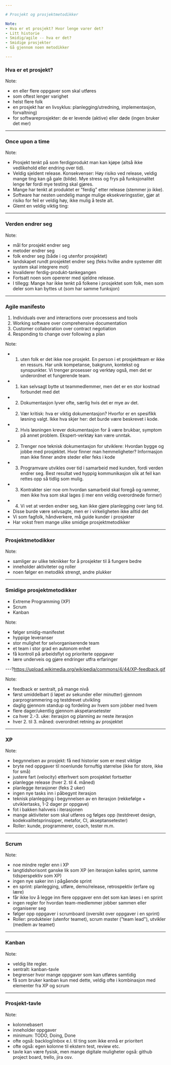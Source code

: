 ```yaml
--- 

# Prosjekt og prosjektmetodikker

Note: 
- Hva er et prosjekt? Hvor lenge varer det?
- Litt historie
- Smidig/agile -- hva er det? 
- Smidige prosjekter
- Gå gjennom noen metodikker

---
```


### Hva er et prosjekt?

Note: 
- en eller flere oppgaver som skal utføres
- som oftest lenger varighet
- helst flere folk
- en prosjekt har en livsyklus: planlegging/utredning, implementasjon,
  forvaltning)
- for softwareprosjekter: de er levende (aktive) eller døde (ingen bruker det
  mer)

---

### Once upon a time

Note: 
- Prosjekt tenkt på som ferdigprodukt man kan kjøpe (altså ikke vedlikehold
  eller endring over tid). 
- Veldig sjeldent release. Konsekvenser: Høy risiko ved release, veldig mange
  ting kan gå gale (bilde). Mye stress og frys på funksjonalitet lenge før fordi
  mye testing skal gjøres. 
- Mange har tenkt at produktet er "ferdig" etter release (stemmer jo ikke). 
- Software har nesten uendelig mange mulige eksekveringsstier, gjør at risiko
  for feil er veldig høy, ikke mulig å teste alt.
- Glemt en veldig viktig ting: 

---

### Verden endrer seg

Note:
- mål for prosjekt endrer seg
- metoder endrer seg
- folk endrer seg (både i og utenfor prosjektet)
- landskapet rundt prosjektet endrer seg (feks hvilke andre systemer ditt system
  skal integrere mot)
- Invaliderer ferdig-produkt-tankegangen
- Fortsatt noen som opererer med sjeldne release. 
- I tillegg: Mange har ikke tenkt på folkene i prosjektet som folk, men som
  deler som kan byttes ut (som har samme funksjon)

---

### Agile manifesto

1. Individuals over and interactions over processess and tools
2. Working software over comprehensive documentation
3. Customer collaboration over contract negotiation
4. Responding to change over following a plan

Note: 
- 1) uten folk er det ikke noe prosjekt. En person i et prosjektteam er ikke en
  ressurs. Har unik kompetanse, bakgrunn, kontekst og synspunkter. Vi trenger
  prosesser og verktøy også, men det er underordnet et fungerende team. 
- 1) kan selvsagt bytte ut teammedlemmer, men det er en stor kostnad forbundet
  med det
- 2) Dokumentasjon lyver ofte, særlig hvis det er mye av det. 
- 2) Vær kritisk: hva er viktig dokumentasjon? Hvorfor er en spesifikk løsning
  valgt. Ikke hva skjer her: det burde være beskrevet i kode. 
- 2) Hvis løsningen krever dokumentasjon for å være brukbar, symptom på annet
  problem. Ekspert-verktøy kan være unntak. 
- 2) Trenger noe teknisk dokumentasjon for utviklere: Hvordan bygge og jobbe med
  prosjektet. Hvor finner man hemmeligheter? Informasjon man ikke finner andre
  steder eller feks i kode
- 3) Programvare utvikles over tid i samarbeid med kunden, fordi verden endrer
  seg. Best resultat ved hyppig kommunikasjon slik at feil kan rettes opp så
  tidlig som mulig. 
- 3) Kontrakter sier noe om hvordan samarbeid skal foregå og rammer, men ikke
  hva som skal lages (i mer enn veldig overordnede former)
- 4) Vi vet at verden endrer seg, kan ikke gjøre planlegging over lang tid. 
- Disse burde være selvsagte, men er i virkeligheten ikke alltid det
- Vi som fagfolk, håndverkere, må guide kunder i prosjekter
- Har vokst frem mange ulike smidige prosjektmetodikker

---

### Prosjektmetodikker

Note: 
- samliger av ulike teknikker for å prosjekter til å fungere bedre
- inneholder aktiviteter og roller
- noen følger en metodikk strengt, andre plukker

---

### Smidige prosjektmetodikker

- Extreme Programming (XP)
- Scrum
- Kanban

Note: 
- følger smidig-manifestet
- hyppige leveranser
- stor mulighet for selvorganiserende team
- et team i stor grad en autonom enhet
- få kontroll på arbeidsflyt og prioriterte oppgaver
- lære underveis og gjøre endringer utfra erfaringer

---?https://upload.wikimedia.org/wikipedia/commons/4/44/XP-feedback.gif

Note: 
- feedback er sentralt, på mange nivå
- først umiddelbart (i løpet av sekunder eller minutter) gjennom
  parprogrammering og testdrevet utvikling
- daglig gjennom standup og fordeling av hvem som jobber med hvem
- flere dager/ukentlig gjennom akspetansetester
- ca hver 2.-3. uke: iterasjon og planning av neste iterasjon
- hver 2. til 3. måned: overordnet retning av prosjektet

---

### XP

Note:
- begynnelsen av prosjekt: få ned historier som er mest viktige
- bryte ned oppgaver til noenlunde fornuftig størrelse (ikke for store, ikke for
  små)
- justere fart (velocity) etterhvert som prosjektet fortsetter
- planlegge release (hver 2. til 4. måned)
- planlegge iterasjoner (feks 2 uker)
- ingen nye tasks inn i påbegynt iterasjon
- teknisk planlegging i begynnelsen av en iterasjon (rekkefølge + utviklertasks,
  1-2 dager pr oppgave)
- fot i bakken halvveis i iterasjonen
- mange aktiviteter som skal utføres og følges opp (testdrevet design,
  kodekvalitetsprinsipper, metafor, CI, akseptansetester)
- Roller: kunde, programmerer, coach, tester m.m.

---

### Scrum 

Note: 
- noe mindre regler enn i XP 
- langtidshorisont ganske lik som XP (en iterasjon kalles sprint, samme
  tidsperspektiv som XP)
- ingen nye saker inn i pågående sprint
- en sprint: planlegging, utføre, demo/release, retrospektiv (erfare og lære)
- får ikke lov å legge inn flere oppgaver enn det som kan løses i en sprint
- ingen regler for hvordan team-medlemmer jobber sammen eller organiserer seg
- følger opp oppgaver i scrumboard (oversikt over oppgaver i en sprint)
- Roller: produkteier (utenfor teamet), scrum master ("team lead"), utvikler
  (medlem av teamet)

---

### Kanban

Note:
- veldig lite regler. 
- sentralt: kanban-tavle
- begrenser hvor mange oppgaver som kan utføres samtidig
- få som bruker kanban kun med dette, veldig ofte i kombinasjon med elementer
  fra XP og scrum

---

### Prosjekt-tavle

Note: 
- kolonnebasert
- inneholder oppgaver
- minimum: TODO, Doing, Done
- ofte også: backlog/inbox e.l. til ting som ikke ennå er prioritert
- ofte også: egen kolonne til ekstern test, review etc. 
- tavle kan være fysisk, men mange digitale muligheter også: github project
  board, trello, jira osv. 
